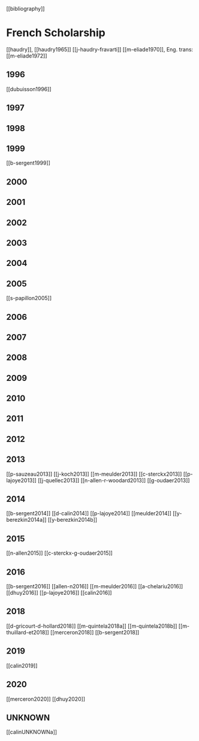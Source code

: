[[bibliography]]
# French Scholarship


[[haudry]], [[haudry1965]]
[[j-haudry-fravarti]]
[[m-eliade1970]], Eng. trans: [[m-eliade1972]]
## 1996
[[dubuisson1996]]
## 1997
## 1998
## 1999
[[b-sergent1999]]
## 2000
## 2001
## 2002
## 2003
## 2004
## 2005
[[s-papillon2005]]
## 2006
## 2007
## 2008
## 2009
## 2010
## 2011
## 2012
## 2013
[[p-sauzeau2013]]
[[j-koch2013]]
[[m-meulder2013]]
[[c-sterckx2013]]
[[p-lajoye2013]]
[[j-quellec2013]]
[[n-allen-r-woodard2013]]
[[g-oudaer2013]]
## 2014
[[b-sergent2014]]
[[d-calin2014]]
[[p-lajoye2014]]
[[meulder2014]]
[[y-berezkin2014a]]
[[y-berezkin2014b]]
## 2015
[[n-allen2015]]
[[c-sterckx-g-oudaer2015]]
## 2016
[[b-sergent2016]]
[[allen-n2016]]
[[m-meulder2016]]
[[a-chelariu2016]]
[[dhuy2016]]
[[p-lajoye2016]]
[[calin2016]]
## 2018
[[d-gricourt-d-hollard2018]]
[[m-quintela2018a]]
[[m-quintela2018b]]
[[m-thuillard-et2018]]
[[merceron2018]]
[[b-sergent2018]]
## 2019
[[calin2019]]
## 2020
[[merceron2020]]
[[dhuy2020]]
## UNKNOWN
[[calinUNKNOWNa]]